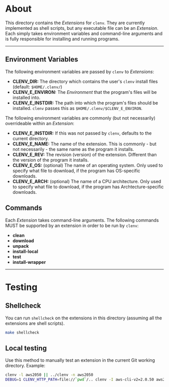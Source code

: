 # About

This directory contains the *Extensions* for `clenv`. They are currently implemented as shell scripts, but any executable file can be an *Extension*. Each simply takes environment variables and command-line arguments and is fully responsible for installing and running programs.

---

## Environment Variables

The following environment variables are passed by `clenv` to *Extensions*:
 - **CLENV_DIR:** The directory which contains the user's `clenv` install files (default: `$HOME/.clenv/`)
 - **CLENV_E_ENVIRON:** The *Environment* that the program's files will be installed into.
 - **CLENV_E_INSTDIR:** The path into which the program's files should be installed. `clenv` passes this as `$HOME/.clenv/$CLENV_E_ENVIRON`.

The following environment variables are commonly (but not necessarily) overrideable within an *Extension*:
 - **CLENV_E_INSTDIR:** If this was not passed by `clenv`, defaults to the current directory.
 - **CLENV_E_NAME:** The name of the extension. This is commonly - but not necessarily - the same name as the program it installs.
 - **CLENV_E_REV:** The revision (version) of the extension. Different than the version of the program it installs.
 - **CLENV_E_OS:** (optional) The name of an operating system. Only used to specify what file to download, if the program has OS-specific downloads.
 - **CLENV_E_ARCH:** (optional) The name of a CPU architecture. Only used to specify what file to download, if the program has Archtecture-specific downloads.

## Commands

Each *Extension* takes command-line arguments. The following commands MUST be supported by an extension in order to be run by `clenv`:
 - **clean**
 - **download**
 - **unpack**
 - **install-local**
 - **test**
 - **install-wrapper**

---

# Testing

## Shellcheck
You can run `shellcheck` on the extensions in this directory (assuming all the extensions are shell scripts).
```bash
make shellcheck
```

## Local testing
Use this method to manually test an extension in the current Git working directory.
Example: 
```bash
clenv -l aws2050 || ../clenv -n aws2050
DEBUG=1 CLENV_HTTP_PATH=file://`pwd`/.. clenv -I aws-cli-v2=2.0.50 aws2050
```

